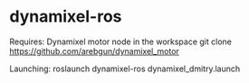 dynamixel-ros
=============
Requires:
Dynamixel motor node in the workspace
git clone https://github.com/arebgun/dynamixel_motor


Launching:
roslaunch dynamixel-ros dynamixel_dmitry.launch


